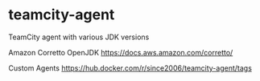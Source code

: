 # teamcity-agent
TeamCity agent with various JDK versions

Amazon Corretto OpenJDK 
https://docs.aws.amazon.com/corretto/

Custom Agents
https://hub.docker.com/r/since2006/teamcity-agent/tags
